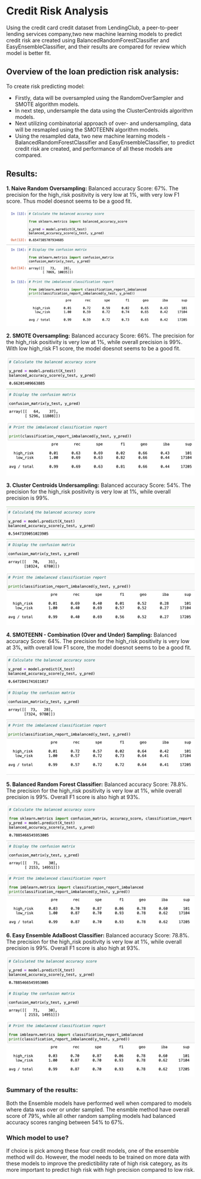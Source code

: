 # Credit Risk Analysis

Using the credit card credit dataset from LendingClub, a peer-to-peer lending services company,two new machine learning models to predict credit risk are created using BalancedRandomForestClassifier and EasyEnsembleClassifier, and their results are compared for review which model is better fit.

## Overview of the loan prediction risk analysis:

To create risk predicting model:
  - Firstly, data will be oversampled using the RandomOverSampler and SMOTE algorithm models. 
  - In next step, undersample the data using the ClusterCentroids algorithm models.
  - Next utilizing combinatorial approach of over- and undersampling, data will be resmapled using the SMOTEENN algorithm models.
  - Using the resampled data, two new machine learning models - BalancedRandomForestClassifier and EasyEnsembleClassifier, to predict credit risk are created, and       performance of all these models are compared.

## Results:

 **1. Naive Random Oversampling:** Balanced accuracy Score: 67%. The precision for the high_risk positivity is very low  at 1%, with very low F1 score. Thus model doesnot seems to be a good fit.
 
![Results Naive Random Oversampling](https://github.com/div1085/Credit_Risk_Analysis/blob/64693996d98f3fb497950bf919906e50a0049b67/resources/Naive%20Random%20Oversampling.png)


  **2. SMOTE Oversampling:** Balanced accuracy Score: 66%. The precision for the high_risk positivity is very low  at 1%, while overall precision is 99%. With low high_risk F1 score, the model doesnot seems to be a good fit.
  
![Results SMOTE Oversampling](https://github.com/div1085/Credit_Risk_Analysis/blob/64693996d98f3fb497950bf919906e50a0049b67/resources/SMOTE%20Oversampling.png)

 
  **3. Cluster Centroids Undersampling:** Balanced accuracy Score: 54%. The precision for the high_risk positivity is very low  at 1%, while overall precision is 99%.
  
![Results Cluster Centroids Undersampling](https://github.com/div1085/Credit_Risk_Analysis/blob/64693996d98f3fb497950bf919906e50a0049b67/resources/Cluster%20Centroids.png) 

 
  **4. SMOTEENN - Combination (Over and Under) Sampling:** Balanced accuracy Score: 64%. The precision for the high_risk positivity is very low  at 3%, with overall  low F1 score, the model doesnot seems to be a good fit.

![Results SMOTEENN](https://github.com/div1085/Credit_Risk_Analysis/blob/64693996d98f3fb497950bf919906e50a0049b67/resources/SMOTEENN.png)


  **5. Balanced Random Forest Classifier:** Balanced accuracy Score: 78.8%. The precision for the high_risk positivity is very low  at 1%, while overall precision is 99%. Overall F1 score is also high at 93%.
  
![Results Balanced Random Forest Classifier](https://github.com/div1085/Credit_Risk_Analysis/blob/33e4d9239d8d10c084e8e84a97ed610c45e417e9/resources/Balanced%20Random%20Forest%20Classifier.png)  


  **6. Easy Ensemble AdaBoost Classifier:** Balanced accuracy Score: 78.8%. The precision for the high_risk positivity is very low  at 1%, while overall precision is 99%. Overall F1 score is also high at 93%.
  
![Results Easy Ensemble AdaBoost Classifier](https://github.com/div1085/Credit_Risk_Analysis/blob/33e4d9239d8d10c084e8e84a97ed610c45e417e9/resources/Easy%20Ensemble%20AdaBoost%20Classifier.png)


### Summary of the results:
Both the Ensemble models have performed well when compared to models where data was over or under sampled. The ensmble method have overall score of 79%, while all other random sampling models had balanced accuracy scores ranging between 54% to 67%.

### Which model to use?
If choice is pick among these four credit models, one of the ensemble method will do. However, the model needs to be trained on more data with these models to improve the predictibility rate of high risk category, as its more important to predict high risk with high precision compared to low risk.
